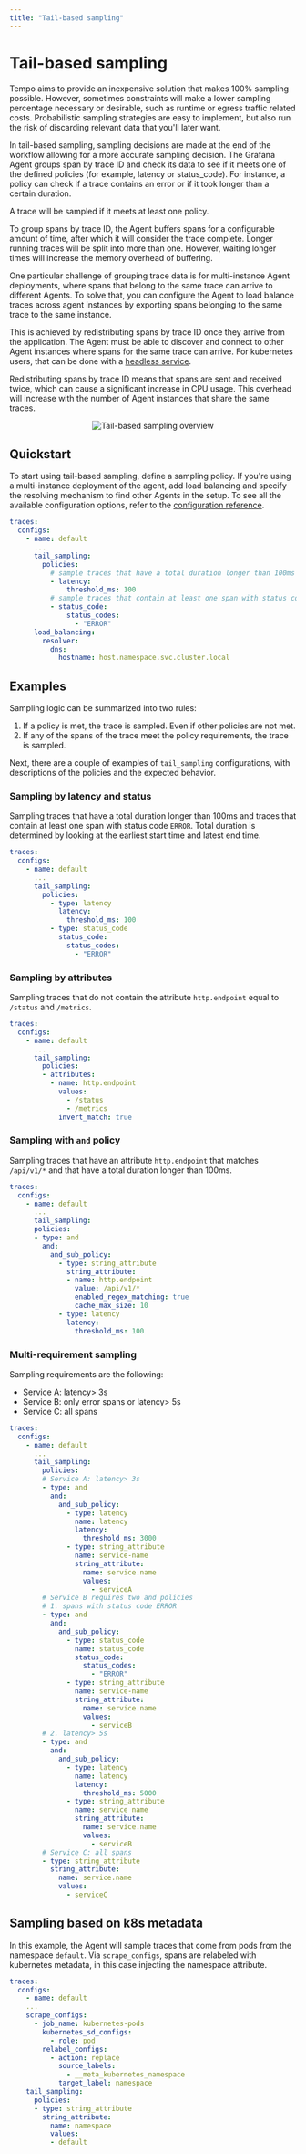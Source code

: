 ```yaml
---
title: "Tail-based sampling"
---
```


# Tail-based sampling

Tempo aims to provide an inexpensive solution that makes 100% sampling possible.
However, sometimes constraints will make a lower sampling percentage necessary or desirable,
such as runtime or egress traffic related costs.
Probabilistic sampling strategies are easy to implement,
but also run the risk of discarding relevant data that you'll later want.

In tail-based sampling, sampling decisions are made at the end of the workflow allowing for a more accurate sampling decision.
The Grafana Agent groups span by trace ID and check its data to see
if it meets one of the defined policies (for example, latency or status_code).
For instance, a policy can check if a trace contains an error or if it took
longer than a certain duration.

A trace will be sampled if it meets at least one policy.

To group spans by trace ID, the Agent buffers spans for a configurable amount of time,
after which it will consider the trace complete.
Longer running traces will be split into more than one.
However, waiting longer times will increase the memory overhead of buffering.

One particular challenge of grouping trace data is for multi-instance Agent deployments,
where spans that belong to the same trace can arrive to different Agents.
To solve that, you can configure the Agent to load balance traces across agent instances
by exporting spans belonging to the same trace to the same instance.

This is achieved by redistributing spans by trace ID once they arrive from the application.
The Agent must be able to discover and connect to other Agent instances where spans for the same trace can arrive.
For kubernetes users, that can be done with a [headless service](https://kubernetes.io/docs/concepts/services-networking/service/#headless-services).

Redistributing spans by trace ID means that spans are sent and received twice,
which can cause a significant increase in CPU usage.
This overhead will increase with the number of Agent instances that share the same traces.

<p align="center"><img src="../tail-based-sampling.png" alt="Tail-based sampling overview"></p>

## Quickstart

To start using tail-based sampling, define a sampling policy.
If you're using a multi-instance deployment of the agent,
add load balancing and specify the resolving mechanism to find other Agents in the setup.
To see all the available configuration options, refer to the [configuration reference](https://grafana.com/docs/agent/latest/configuration/traces-config/).

```yaml
traces:
  configs:
    - name: default
      ...
      tail_sampling:
        policies:
          # sample traces that have a total duration longer than 100ms
          - latency:
              threshold_ms: 100
          # sample traces that contain at least one span with status code ERROR
          - status_code:
              status_codes:
                - "ERROR"
      load_balancing:
        resolver:
          dns:
            hostname: host.namespace.svc.cluster.local
```

## Examples

Sampling logic can be summarized into two rules:

1. If a policy is met, the trace is sampled. Even if other policies are not met.
2. If any of the spans of the trace meet the policy requirements, the trace is sampled.

Next, there are a couple of examples of `tail_sampling` configurations,
with descriptions of the policies and the expected behavior.

### Sampling by latency and status

Sampling traces that have a total duration longer than 100ms and traces that contain at least one span with status code `ERROR`.
Total duration is determined by looking at the earliest start time and latest end time.

```yaml
traces:
  configs:
    - name: default
      ...
      tail_sampling:
        policies:
          - type: latency
            latency:
              threshold_ms: 100
          - type: status_code
            status_code:
              status_codes:
                - "ERROR"
```

### Sampling by attributes

Sampling traces that do not contain the attribute `http.endpoint` equal to `/status` and `/metrics`.

```yaml
traces:
  configs:
    - name: default
      ...
      tail_sampling:
        policies:
        - attributes:
          - name: http.endpoint
            values: 
              - /status
              - /metrics
            invert_match: true
```

### Sampling with `and` policy

Sampling traces that have an attribute `http.endpoint` that matches `/api/v1/*`
and that have a total duration longer than 100ms.

```yaml
traces:
  configs:
    - name: default
      ...
      tail_sampling:
      policies:
      - type: and
        and:
          and_sub_policy:
            - type: string_attribute
              string_attribute:
              - name: http.endpoint
                value: /api/v1/*
                enabled_regex_matching: true
                cache_max_size: 10
            - type: latency
              latency:
                threshold_ms: 100
```

### Multi-requirement sampling

Sampling requirements are the following:

- Service A: latency> 3s
- Service B: only error spans or latency> 5s
- Service C: all spans

```yaml
traces:
  configs:
    - name: default
      ...
      tail_sampling:
        policies:
        # Service A: latency> 3s
        - type: and
          and:
            and_sub_policy:
              - type: latency
                name: latency
                latency:
                  threshold_ms: 3000
              - type: string_attribute
                name: service-name
                string_attribute:
                  name: service.name
                  values:
                    - serviceA
        # Service B requires two and policies
        # 1. spans with status code ERROR
        - type: and
          and:
            and_sub_policy:
              - type: status_code
                name: status_code
                status_code:
                  status_codes:
                    - "ERROR"
              - type: string_attribute
                name: service-name
                string_attribute:
                  name: service.name
                  values:
                    - serviceB
        # 2. latency> 5s
        - type: and
          and:
            and_sub_policy:
              - type: latency
                name: latency
                latency:
                  threshold_ms: 5000
              - type: string_attribute
                name: service name
                string_attribute:
                  name: service.name
                  values:
                    - serviceB
        # Service C: all spans
        - type: string_attribute
          string_attribute:
            name: service.name
            values:
              - serviceC
```

## Sampling based on k8s metadata

In this example, the Agent will sample traces that come from pods from the namespace `default`.
Via `scrape_configs`, spans are relabeled with kubernetes metadata,
in this case injecting the namespace attribute.

```yaml
traces:
  configs:
    - name: default
    ...
    scrape_configs:
      - job_name: kubernetes-pods
        kubernetes_sd_configs:
          - role: pod
        relabel_configs:
          - action: replace
            source_labels:
              - __meta_kubernetes_namespace
            target_label: namespace
    tail_sampling:
      policies:
      - type: string_attribute
        string_attribute:
          name: namespace
          values:
          - default
```